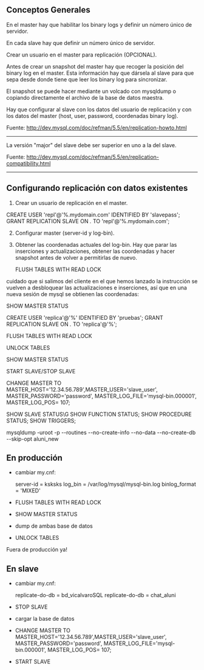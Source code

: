 Conceptos Generales
-------------------

En el master hay que habilitar los binary logs y definir un número único
de servidor.

En cada slave hay que definir un número único de servidor.

Crear un usuario en el master para replicación (OPCIONAL).

Antes de crear un snapshot del master hay que recoger la posición del
binary log en el master. Esta información hay que dársela al slave
para que sepa desde donde tiene que leer los binary log para sincronizar.

El snapshot se puede hacer mediante un volcado con mysqldump o copiando
directamente el archivo de la base de datos maestra.

Hay que configurar al slave con los datos del usuario de replicación
y con los datos del master (host, user, password, coordenadas binary log).


Fuente: http://dev.mysql.com/doc/refman/5.5/en/replication-howto.html

----

La versión "major" del slave debe ser superior en uno a la del slave.

Fuente: http://dev.mysql.com/doc/refman/5.5/en/replication-compatibility.html

----

Configurando replicación con datos existentes
---------------------------------------------

1. Crear un usuario de replicación en el master.

CREATE USER 'repl'@'%.mydomain.com' IDENTIFIED BY 'slavepass';
GRANT REPLICATION SLAVE ON *.* TO 'repl'@'%.mydomain.com';

2. Configurar master (server-id y log-bin). 

3. Obtener las coordenadas actuales del log-bin. Hay que parar las
inserciones y actualizaciones, obtener las coordenadas y hacer
snapshot antes de volver a permitirlas de nuevo.

   FLUSH TABLES WITH READ LOCK

cuidado que si salimos del cliente en el que hemos lanzado la instrucción
se vuelven a desbloquear las actualizaciones e inserciones, así que en una
nueva sesión de mysql se obtienen las coordenadas:

   SHOW MASTER STATUS





CREATE USER 'replica'@'%' IDENTIFIED BY 'pruebas'; GRANT REPLICATION SLAVE ON *.* TO 'replica'@'%';

FLUSH TABLES WITH READ LOCK

UNLOCK TABLES

SHOW MASTER STATUS

START SLAVE/STOP SLAVE

CHANGE MASTER TO MASTER_HOST='12.34.56.789',MASTER_USER='slave_user', MASTER_PASSWORD='password', MASTER_LOG_FILE='mysql-bin.000001', MASTER_LOG_POS=  107;



SHOW SLAVE STATUS\G
SHOW FUNCTION STATUS;
SHOW PROCEDURE STATUS;
SHOW TRIGGERS;

mysqldump -uroot -p --routines --no-create-info --no-data --no-create-db --skip-opt aluni_new



En producción
-------------

- cambiar my.cnf:  

	server-id = ksksks
	log_bin = /var/log/mysql/mysql-bin.log
	binlog_format = 'MIXED'

- FLUSH TABLES WITH READ LOCK

- SHOW MASTER STATUS

- dump de ambas base de datos

- UNLOCK TABLES

Fuera de producción ya!

En slave
--------

- cambiar my.cnf:

    replicate-do-db = bd_vicalvaroSQL
	replicate-do-db = chat_aluni

- STOP SLAVE

- cargar la base de datos

- CHANGE MASTER TO MASTER_HOST='12.34.56.789',MASTER_USER='slave_user', MASTER_PASSWORD='password', MASTER_LOG_FILE='mysql-bin.000001', MASTER_LOG_POS=  107;

- START SLAVE


